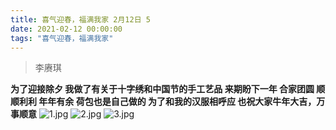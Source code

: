 ```yaml
---
title: 喜气迎春，福满我家 2月12日 5
date: 2021-02-12 00:00:00
tags: "喜气迎春，福满我家"
---
```

> 李赓琪

**为了迎接除夕 我做了有关于十字绣和中国节的手工艺品 来期盼下一年 合家团圆 顺顺利利 年年有余 荷包也是自己做的 为了和我的汉服相呼应 也祝大家牛年大吉，万事顺意**
![1.jpg](https://i.loli.net/2021/02/12/c4pSbiFE9UvrAjK.jpg)
![2.jpg](https://i.loli.net/2021/02/12/NDj1XoE8G9BTPOb.jpg)
![3.jpg](https://i.loli.net/2021/02/12/l8TyMvaxXY7J3kq.jpg)